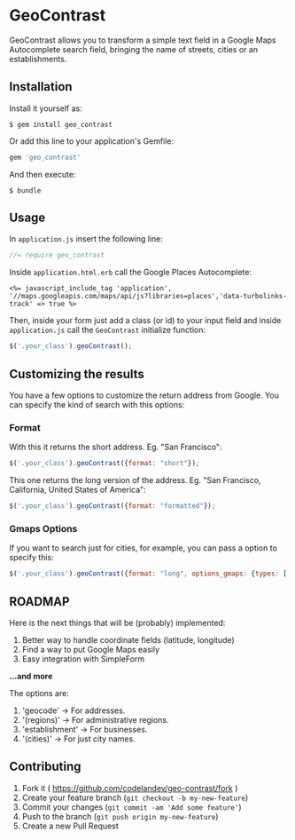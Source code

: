 # GeoContrast
GeoContrast allows you to transform a simple text field in a Google Maps Autocomplete search field, bringing the name of streets, cities or an establishments.

## Installation
Install it yourself as:

    $ gem install geo_contrast

Or add this line to your application's Gemfile:

```ruby
gem 'geo_contrast'
```

And then execute:

    $ bundle

## Usage
In `application.js` insert the following line:

```javascript
//= require geo_contrast
```

Inside `application.html.erb` call the Google Places Autocomplete:

```erb
<%= javascript_include_tag 'application', '//maps.googleapis.com/maps/api/js?libraries=places','data-turbolinks-track' => true %>
```

Then, inside your form just add a class (or id) to your input field and inside `application.js` call the `GeoContrast` initialize function:

```javascript
$('.your_class').geoContrast();
```

## Customizing the results

You have a few options to customize the return address from Google.
You can specify the kind of search with this options:

### Format
With this it returns the short address. Eg. "San Francisco":
```javascript
$('.your_class').geoContrast({format: "short"});
```
This one returns the long version of the address. Eg. "San Francisco, California, United States of America":
```javascript
$('.your_class').geoContrast({format: "formatted"});
```

### Gmaps Options

If you want to search just for cities, for example, you can pass a option to specify this:
```javascript
$('.your_class').geoContrast({format: "long", options_gmaps: {types: ['(cities)']}});
```

## ROADMAP

Here is the next things that will be (probably) implemented:

1. Better way to handle coordinate fields (latitude, longitude)
2. Find a way to put Google Maps easily
3. Easy integration with SimpleForm

**...and more**

The options are:

1. 'geocode' -> For addresses.
2. '(regions)' -> For administrative regions.
3. 'establishment' -> For businesses.
4. '(cities)' -> For just city names.

## Contributing
1. Fork it ( https://github.com/codelandev/geo-contrast/fork )
2. Create your feature branch (`git checkout -b my-new-feature`)
3. Commit your changes (`git commit -am 'Add some feature'`)
4. Push to the branch (`git push origin my-new-feature`)
5. Create a new Pull Request
